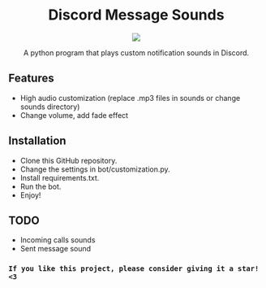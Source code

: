 <h1 align="center">Discord Message Sounds</h1>

<p align="center">
  <a href="https://codefactor.io/repository/github/adam757521/DiscordMessageSounds/">
    <img src="https://img.shields.io/codefactor/grade/github/adam757521/DiscordMessageSounds?style=flat-square" />
  </a>
</p>

<p align="center">A python program that plays custom notification sounds in Discord.</p>

Features
--------
- High audio customization (replace .mp3 files in sounds or change sounds directory)
- Change volume, add fade effect

Installation
------------
- Clone this GitHub repository.
- Change the settings in bot/customization.py.
- Install requirements.txt.
- Run the bot.
- Enjoy!

TODO
----
- Incoming calls sounds
- Sent message sound

### `If you like this project, please consider giving it a star! <3` ###
